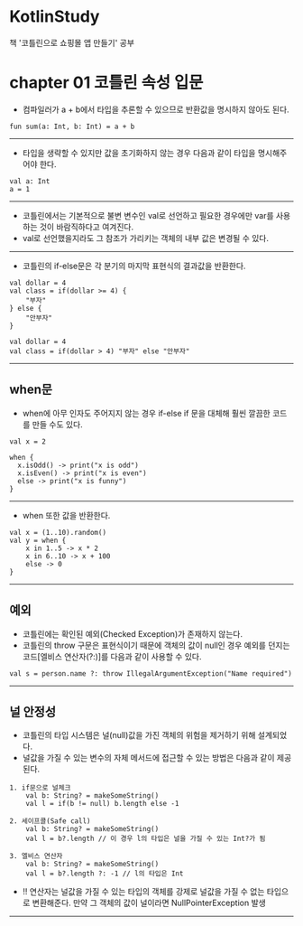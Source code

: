 # KotlinStudy
책 '코틀린으로 쇼핑몰 앱 만들기' 공부

# chapter 01 코틀린 속성 입문
- 컴파일러가 a + b에서 타입을 추론할 수 있으므로 반환값을 명시하지 않아도 된다.
```
fun sum(a: Int, b: Int) = a + b
```
---
- 타입을 생략할 수 있지만 값을 초기화하지 않는 경우 다음과 같이 타입을 명시해주어야 한다.
``` 
val a: Int
a = 1
```
---
- 코틀린에서는 기본적으로 불변 변수인 val로 선언하고 필요한 경우에만 var를 사용하는 것이 바람직하다고 여겨진다.
- val로 선언했을지라도 그 참조가 가리키는 객체의 내부 값은 변경될 수 있다.
---
- 코틀린의 if-else문은 각 분기의 마지막 표현식의 결과값을 반환한다.
```
val dollar = 4
val class = if(dollar >= 4) {
    "부자"
} else {
    "안부자"
}
```
```
val dollar = 4
val class = if(dollar > 4) "부자" else "안부자"
```
---
## when문
- when에 아무 인자도 주어지지 않는 경우 if-else if 문을 대체해 훨씬 깔끔한 코드를 만들 수도 있다.
```
val x = 2

when {
  x.isOdd() -> print("x is odd")
  x.isEven() -> print("x is even")
  else -> print("x is funny")
}
```
---
- when 또한 값을 반환한다.
```
val x = (1..10).random()
val y = when {
    x in 1..5 -> x * 2
    x in 6..10 -> x + 100
    else -> 0
}
```
---
## 예외
- 코틀린에는 확인된 예외(Checked Exception)가 존재하지 않는다.
- 코틀린의 throw 구문은 표현식이기 때문에 객체의 값이 null인 경우 예외를 던지는 코드[엘비스 연산자(?:)]를 다음과 같이 사용할 수 있다.
```
val s = person.name ?: throw IllegalArgumentException("Name required")
```
---
## 널 안정성
- 코틀린의 타입 시스템은 널(null)값을 가진 객체의 위험을 제거하기 위해 설계되었다.
- 널값을 가질 수 있는 변수의 자체 메서드에 접근할 수 있는 방법은 다음과 같이 제공된다.
```
1. if문으로 널체크
    val b: String? = makeSomeString()
    val l = if(b != null) b.length else -1

2. 세이프콜(Safe call)
    val b: String? = makeSomeString()
    val l = b?.length // 이 경우 l의 타입은 널을 가질 수 있는 Int?가 됨

3. 엘비스 연산자
    val b: String? = makeSomeString()
    val l = b?.length ?: -1 // l의 타입은 Int
```
- !! 연산자는 널값을 가질 수 있는 타입의 객체를 강제로 널값을 가질 수 없는 타입으로 변환해준다. 만약 그 객체의 값이 널이라면 NullPointerException 발생
---
